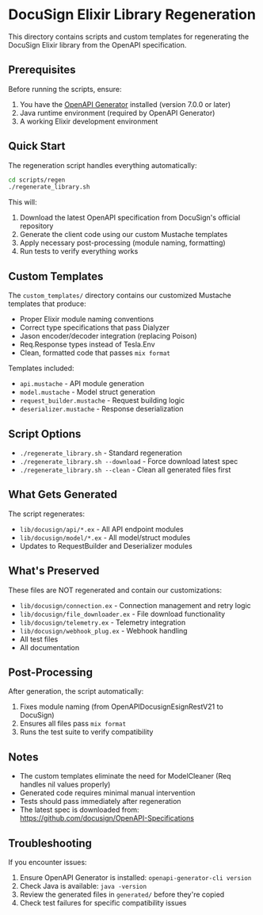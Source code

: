 # DocuSign Elixir Library Regeneration

This directory contains scripts and custom templates for regenerating the DocuSign Elixir library from the OpenAPI specification.

## Prerequisites

Before running the scripts, ensure:

1. You have the [OpenAPI Generator](https://openapi-generator.tech/docs/installation) installed (version 7.0.0 or later)
2. Java runtime environment (required by OpenAPI Generator)
3. A working Elixir development environment

## Quick Start

The regeneration script handles everything automatically:

```bash
cd scripts/regen
./regenerate_library.sh
```

This will:

1. Download the latest OpenAPI specification from DocuSign's official repository
2. Generate the client code using our custom Mustache templates
3. Apply necessary post-processing (module naming, formatting)
4. Run tests to verify everything works

## Custom Templates

The `custom_templates/` directory contains our customized Mustache templates that produce:

- Proper Elixir module naming conventions
- Correct type specifications that pass Dialyzer
- Jason encoder/decoder integration (replacing Poison)
- Req.Response types instead of Tesla.Env
- Clean, formatted code that passes `mix format`

Templates included:

- `api.mustache` - API module generation
- `model.mustache` - Model struct generation
- `request_builder.mustache` - Request building logic
- `deserializer.mustache` - Response deserialization

## Script Options

- `./regenerate_library.sh` - Standard regeneration
- `./regenerate_library.sh --download` - Force download latest spec
- `./regenerate_library.sh --clean` - Clean all generated files first

## What Gets Generated

The script regenerates:

- `lib/docusign/api/*.ex` - All API endpoint modules
- `lib/docusign/model/*.ex` - All model/struct modules
- Updates to RequestBuilder and Deserializer modules

## What's Preserved

These files are NOT regenerated and contain our customizations:

- `lib/docusign/connection.ex` - Connection management and retry logic
- `lib/docusign/file_downloader.ex` - File download functionality
- `lib/docusign/telemetry.ex` - Telemetry integration
- `lib/docusign/webhook_plug.ex` - Webhook handling
- All test files
- All documentation

## Post-Processing

After generation, the script automatically:

1. Fixes module naming (from OpenAPIDocusignEsignRestV21 to DocuSign)
2. Ensures all files pass `mix format`
3. Runs the test suite to verify compatibility

## Notes

- The custom templates eliminate the need for ModelCleaner (Req handles nil values properly)
- Generated code requires minimal manual intervention
- Tests should pass immediately after regeneration
- The latest spec is downloaded from: https://github.com/docusign/OpenAPI-Specifications

## Troubleshooting

If you encounter issues:

1. Ensure OpenAPI Generator is installed: `openapi-generator-cli version`
2. Check Java is available: `java -version`
3. Review the generated files in `generated/` before they're copied
4. Check test failures for specific compatibility issues

